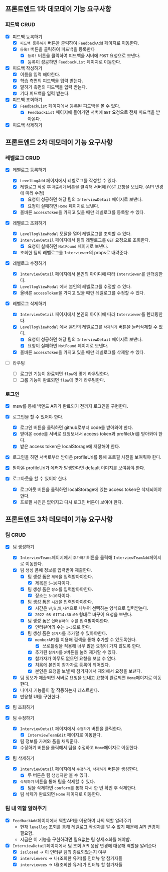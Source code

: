 ## 프론트엔드 1차 데모데이 기능 요구사항

### 피드백 CRUD

- [x] 피드백 등록하기
  - [x] `피드백 등록하기` 버튼을 클릭하여 `FeedbackAdd` 페이지로 이동한다.
  - [x] `등록!` 버튼을 클릭하여 피드백을 등록한다
    - [x] `등록!` 버튼을 클릭하여 피드백을 서버에 `POST` 요청으로 보낸다.
    - [x] 등록이 성공하면 `FeedbackList` 페이지로 이동한다.
- [x] 피드백 작성하기
  - [x] 이름을 입력 해야한다.
  - [x] 학습 측면의 피드백을 입력 받는다.
  - [x] 말하기 측면의 피드백을 입력 받는다.
  - [x] 기타 피드백을 입력 받는다.
- [x] 피드백 조회하기
  - [x] `FeedbackList` 페이지에서 등록된 피드백을 볼 수 있다.
    - [x] `FeedbackList` 페이지에 들어가면 서버에 `GET` 요청으로 전체 피드백을 받아온다.
- [x] 피드백 삭제하기

## 프론트엔드 2차 데모데이 기능 요구사항

### 레벨로그 CRUD

- [x] 레벨로그 등록하기

  - [x] `LevelLogAdd` 페이지에서 레벨로그를 작성할 수 있다.
  - [x] 레벨로그 작성 후 `제출하기` 버튼을 클릭해 서버에 `POST` 요청을 보낸다. (API 변경에 따라 수정)
    - [x] 요청이 성공하면 해당 팀의 `InterviewDetail` 페이지로 보낸다.
    - [x] 요청이 실패하면 `Home` 페이지로 보낸다.
  - [x] 올바른 `accessToken`을 가지고 있을 때만 레벨로그를 등록할 수 있다.

- [x] 레벨로그 조회하기

  - [x] `LevellogViewModal` 모달을 열어 레벨로그를 조회할 수 있다.
  - [x] `InterviewDetail` 페이지에서 팀의 레벨로그를 `GET` 요청으로 조회한다.
    - [x] 요청이 실패하면 `NotFound` 페이지로 보낸다.
  - [x] 조회한 팀의 레벨로그를 `Interviewer`의 props로 내려준다.

- [x] 레벨로그 수정하기

  - [x] `InterviewDetail` 페이지에서 본인의 아이디에 따라 `Interviewer`를 렌더링한다.
  - [x] `LevellogViewModal` 에서 본인의 레벨로그를 수정할 수 있다.
  - [x] 올바른 `accessToken`을 가지고 있을 때만 레벨로그를 수정할 수 있다.

- [x] 레벨로그 삭제하기

  - [x] `InterviewDetail` 페이지에서 본인의 아이디에 따라 `Interviewer`를 렌더링한다.
  - [x] `LevellogViewModal` 에서 본인의 레벨로그를 `삭제하기` 버튼을 눌러삭제할 수 있다.
    - [x] 요청이 성공하면 해당 팀의 `InterviewDetail` 페이지로 보낸다.
    - [x] 요청이 실패하면 `NotFound` 페이지로 보낸다.
  - [x] 올바른 `accessToken`을 가지고 있을 때만 레벨로그를 삭제할 수 있다.

- [ ] 라우팅
  - [ ] 로그인 기능이 완료되면 `flow`에 맞게 라우팅한다.
  - [ ] 그룹 기능이 완료되면 `flow`에 맞게 라우팅한다.

### 로그인

- [x] msw를 통해 백엔드 API가 완료되기 전까지 로그인을 구현한다.

- [x] 로그인을 할 수 있어야 한다.

  - [x] 로그인 버튼을 클릭하면 github로부터 code를 받아와야 한다.
  - [x] 받아온 code를 서버로 요청보내서 access token과 profileUri를 받아와야 한다.
  - [x] 받은 access token은 localStorage에 저장해야 한다.

- [x] 로그인을 하면 서버로부터 받아온 profileUri를 통해 프로필 사진을 보여줘야 한다.
- [x] 받아온 profileUri가 에러가 발생한다면 default 이미지를 보여줘야 한다.

- [x] 로그아웃을 할 수 있어야 한다.
  - [x] 로그아웃 버튼을 클릭하면 localStorage에 있는 access token은 삭제되어야 한다.
  - [x] 프로필 사진은 없어지고 다시 로그인 버튼이 보여야 한다.

## 프론트엔드 3차 데모데이 기능 요구사항

### 팀 CRUD

- [x] 팀 생성하기

  - [x] `InterviewTeams`페이지에서 `추가하기`버튼을 클릭해 `InterviewTeamAdd`페이지로 이동한다.
  - [x] 팀 생성 폼에 정보를 입력받아 제출한다.
    - [x] 팀 생성 폼은 `제목`을 입력받아야한다.
      - [x] 제목은 `5~10`자이다.
    - [x] 팀 생성 폼은 `장소`를 입력받아야한다.
      - [x] 장소는 `3~10`자이다.
    - [x] 팀 생성 폼은 `시간`을 입력받아야한다.
      - [x] 시간은 `년`,`월`,`일`,`시간`으로 나누어 선택하는 양식으로 입력받는다.
      - [x] `2022-08-01T14:30:00` 형태로 바꾸어 요청을 보낸다.
    - [x] 팀 생성 폼은 `인터뷰어의 수`를 입력받아야한다.
      - [x] 인터뷰어의 수는 `1~3`으로 한다.
    - [x] 팀 생성 폼은 `참가자`를 추가할 수 있아야한다.
      - [x] `memberAPI`를 이용해 검색을 통해 추가할 수 있도록한다.
        - [x] 쓰로틀링을 적용해 너무 많은 요청이 가지 않도록 한다.
      - [x] 추가된 `참가자`를 `X`버튼을 눌러 제거할 수 있다.
      - [x] 참가자가 아무도 없으면 요청을 보낼 수 없다.
      - [x] 처음에 본인이 참가자로 등록이 되어있다.
      - [x] 본인은 요청을 보낼 때 참가자에서 제외해서 요청을 보낸다.
  - [x] 팀 정보가 제출되면 서버로 요청을 보내고 요청이 완료되면 `Home`페이지로 이동한다.
  - [x] 나머지 기능들이 잘 작동하는지 테스트한다.
  - [x] 반응형 UI를 구현한다.

- [x] 팀 조회하기

- [x] 팀 수정하기

  - [x] `InterviewDetail` 페이지에서 `수정하기` 버튼을 클릭한다.
    - [x] `InterviewTeamEdit` 페이지로 이동한다.
  - [x] 팀 정보를 가져와 폼을 채워준다.
  - [x] 수정하기 버튼을 클릭해서 팀을 수정하고 `Home`페이지로 이동한다.

- [x] 팀 삭제하기

  - [x] `InterviewDetail` 페이지에서 `수정하기`, `삭제하기` 버튼을 생성한다.
    - [x] 두 버튼은 팀 생성자만 볼 수 있다.
  - [x] `삭제하기` 버튼을 통해 팀을 삭제할 수 있다.
    - [x] 팀을 삭제하면 `conform`를 통해 다시 한 번 확인 후 삭제한다.
  - [x] 팀 삭제가 완료되면 `Home` 페이지로 이동한다.

### 팀 내 역할 알려주기

- [x] `FeedbackAdd`페이지에서 역할API를 이용하여 나의 역할 알려주기
  - 현재 `levellog` 조회를 통해 레벨로그 작성자를 알 수 없기 때문에 API 변경이 필요함.
  - 지금은 이 기능을 구현하려면 필요없는 팀 상세조회를 해야함.
- [x] `InterviewDetail`페이지에서 팀 조회 API 응답 변경에 대응해 역할을 알려준다
  - [x] `isClosed` -> 이 인터뷰 팀의 종료되었는지 여부
  - [x] `interviewers` -> 나(조회한 유저)를 인터뷰 할 참가자들
  - [x] `interviewees` -> 내(조회한 유저)가 인터뷰 할 참가자들
